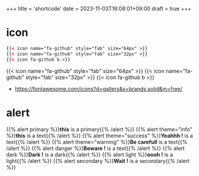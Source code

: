 +++
title = 'shortcode'
date = 2023-11-03T18:08:01+09:00
draft = true
+++

# icon

```html
{{< icon name="fa-github" style="fab" size="64px" >}}
{{< icon name="fa-github" style="fab" size="32px" >}}
{{< icon fa-github b >}}
```

{{< icon name="fa-github" style="fab" size="64px" >}}
{{< icon name="fa-github" style="fab" size="32px" >}}
{{< icon fa-github b >}}

* https://fontawesome.com/icons?d=gallery&s=brands,solid&m=free/

# alert

{{% alert primary %}}**this** is a primary{{% /alert %}}
{{% alert theme="info" %}}**this** is a text{{% /alert %}}
{{% alert theme="success" %}}**Yeahhh !** is a text{{% /alert %}}
{{% alert theme="warning" %}}**Be carefull** is a text{{% /alert %}}
{{% alert danger %}}**Beware !** is a text{{% /alert %}}
{{% alert dark %}}**Dark !** is a dark{{% /alert %}}
{{% alert light %}}**oooh !** is a light{{% /alert %}}
{{% alert secondary %}}**Wait !** is a secondary{{% /alert %}}